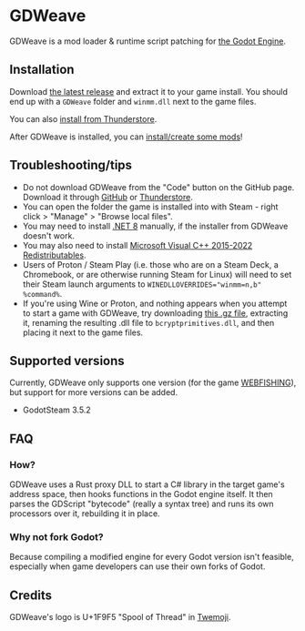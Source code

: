 # GDWeave

GDWeave is a mod loader & runtime script patching for [the Godot Engine](https://github.com/godotengine/godot).

## Installation

Download [the latest release](https://github.com/NotNite/GDWeave/releases/latest/download/GDWeave.zip) and extract it to your game install. You should end up with a `GDWeave` folder and `winmm.dll` next to the game files.

You can also [install from Thunderstore](https://thunderstore.io/c/webfishing/p/NotNet/GDWeave/).

After GDWeave is installed, you can [install/create some mods](https://github.com/NotNite/GDWeave/blob/main/MODS.md)!

## Troubleshooting/tips

- Do not download GDWeave from the "Code" button on the GitHub page. Download it through [GitHub](https://github.com/NotNite/GDWeave/releases/latest/download/GDWeave.zip) or [Thunderstore](https://thunderstore.io/c/webfishing/p/NotNet/GDWeave/).
- You can open the folder the game is installed into with Steam - right click > "Manage" > "Browse local files".
- You may need to install [.NET 8](https://dotnet.microsoft.com/en-us/download/dotnet/thank-you/sdk-8.0.403-windows-x64-installer) manually, if the installer from GDWeave doesn't work.
- You may also need to install [Microsoft Visual C++ 2015-2022 Redistributables](https://aka.ms/vs/17/release/vc_redist.x64.exe).
- Users of Proton / Steam Play (i.e. those who are on a Steam Deck, a Chromebook, or are otherwise running Steam for Linux) will need to set their Steam launch arguments to `WINEDLLOVERRIDES="winmm=n,b" %command%`.
- If you're using Wine or Proton, and nothing appears when you attempt to start a game with GDWeave, try downloading [this .gz file](https://github.com/binarylandia/wine_bcryptprimitives_dll_mock/releases/download/2024-11-04_16-27-34/bcryptprimitives.dll-2024-11-04_16-27-34.gz), extracting it, renaming the resulting .dll file to `bcryptprimitives.dll`, and then placing it next to the game files.

## Supported versions

Currently, GDWeave only supports one version (for the game [WEBFISHING](https://store.steampowered.com/app/3146520/WEBFISHING/)), but support for more versions can be added.

- GodotSteam 3.5.2

## FAQ

### How?

GDWeave uses a Rust proxy DLL to start a C# library in the target game's address space, then hooks functions in the Godot engine itself. It then parses the GDScript "bytecode" (really a syntax tree) and runs its own processors over it, rebuilding it in place.

### Why not fork Godot?

Because compiling a modified engine for every Godot version isn't feasible, especially when game developers can use their own forks of Godot.

## Credits

GDWeave's logo is U+1F9F5 "Spool of Thread" in [Twemoji](https://github.com/twitter/twemoji/blob/d94f4cf793e6d5ca592aa00f58a88f6a4229ad43/assets/svg/1f9f5.svg?plain=1).
